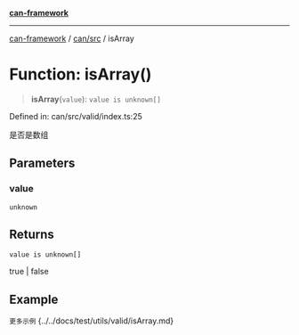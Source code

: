 [**can-framework**](../../../README.md)

***

[can-framework](../../../modules.md) / [can/src](../README.md) / isArray

# Function: isArray()

> **isArray**(`value`): `value is unknown[]`

Defined in: can/src/valid/index.ts:25

是否是数组

## Parameters

### value

`unknown`

## Returns

`value is unknown[]`

true | false

## Example

```更多示例```
{../../docs/test/utils/valid/isArray.md}
